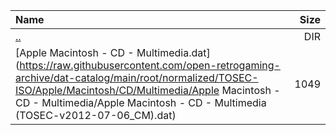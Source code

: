 |Name|Size|
|:---|---:|
|[..](../index.html)|DIR|
|[Apple Macintosh - CD - Multimedia.dat](https://raw.githubusercontent.com/open-retrogaming-archive/dat-catalog/main/root/normalized/TOSEC-ISO/Apple/Macintosh/CD/Multimedia/Apple Macintosh - CD - Multimedia/Apple Macintosh - CD - Multimedia (TOSEC-v2012-07-06_CM).dat)|1049|
